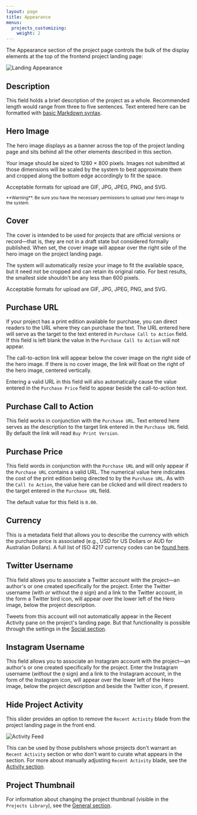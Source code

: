 ```yaml
---
layout: page
title: Appearance
menus:
  projects_customizing:
    weight: 2
---
```


The Appearance section of the project page controls the bulk of the display elements at the top of the frontend project landing page:

![Landing Appearance](/docs/assets/projects/landing-appearance.png)

## Description

This field holds a brief description of the project as a whole. Recommended length would range from three to five sentences. Text entered here can be formatted with [basic Markdown syntax](https://help.github.com/articles/basic-writing-and-formatting-syntax/).

## Hero Image

The hero image displays as a banner across the top of the project landing page and sits behind all the other elements described in this section.

Your image should be sized to 1280 × 800 pixels. Images not submitted at those dimensions will be scaled by the system to best approximate them and cropped along the bottom edge accordingly to fit the space.

Acceptable formats for upload are GIF, JPG, JPEG, PNG, and SVG.

<small>
**Warning**. Be sure you have the necessary permissions to upload your hero image to the system.
</small>

## Cover

The cover is intended to be used for projects that are official versions or record—that is, they are not in a draft state but considered formally published. When set, the cover image will appear over the right side of the hero image on the project landing page.

The system will automatically resize your image to fit the available space, but it need not be cropped and can retain its original ratio. For best results, the smallest side shouldn't be any less than 600 pixels.

Acceptable formats for upload are GIF, JPG, JPEG, PNG, and SVG.

## Purchase URL

If your project has a print edition available for purchase, you can direct readers to the URL where they can purchase the text. The URL entered here will serve as the target to the text entered in `Purchase Call to Action` field. If this field is left blank the value in the `Purchase Call to Action` will not appear.

The call-to-action link will appear below the cover image on the right side of the hero image. If there is no cover image, the link will float on the right of the hero image, centered vertically.

Entering a valid URL in this field will also automatically cause the value entered in the `Purchase Price` field to appear beside the call-to-action text.

## Purchase Call to Action

This field works in conjunction with the `Purchase URL`. Text entered here serves as the description to the target link entered in the `Purchase URL` field. By default the link will read `Buy Print Version`.

## Purchase Price

This field words in conjunction with the `Purchase URL` and will only appear if the `Purchase URL` contains a valid URL. The numerical value here indicates the cost of the print edition being directed to by the `Purchase URL`. As with the `Call to Action`, the value here can be clicked and will direct readers to the target entered in the `Purchase URL` field.

The default value for this field is `0.00`.

## Currency

This is a metadata field that allows you to describe the currency with which the purchase price is associated (e.g., USD for US Dollars or AUD for Australian Dollars). A full list of ISO 4217 currency codes can be [found here](http://www.xe.com/iso4217.php).

## Twitter Username

This field allows you to associate a Twitter account with the project—an author's or one created specifically for the project. Enter the Twitter username (with *or* without the `@` sign) and a link to the Twitter account, in the form a Twitter bird icon, will appear over the lower left of the Hero image, below the project description.

Tweets from this account will not automatically appear in the Recent Activity pane on the project's landing page. But that functionality is possible through the settings in the [Social section](social.html).

## Instagram Username

This field allows you to associate an Instagram account with the project—an author's or one created specifically for the project. Enter the Instagram username (*without* the `@` sign) and a link to the Instagram account, in the form of the Instagram icon, will appear over the lower left of the Hero image, below the project description and beside the Twitter icon, if present.

## Hide Project Activity

This slider provides an option to remove the `Recent Activity` blade from the project landing page in the front end.

![Activity Feed](/docs/assets/projects/activity-feed.png)

This can be used by those publishers whose projects don't warrant an `Recent Activity` section or who don't want to curate what appears in the section. For more about manually adjusting `Recent Activity` blade, see the [Activity section](activity.html).

## Project Thumbnail

For information about changing the project thumbnail (visible in the `Projects Library`), see the [General section](/docs/projects/customizing/general.html).
